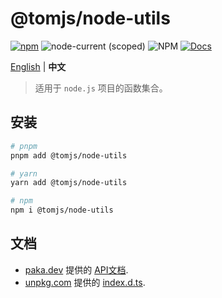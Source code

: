 # @tomjs/node-utils

[![npm](https://img.shields.io/npm/v/@tomjs/node-utils)](https://www.npmjs.com/package/@tomjs/node-utils) ![node-current (scoped)](https://img.shields.io/node-utils/v/@tomjs/node-utils) ![NPM](https://img.shields.io/npm/l/@tomjs/node-utils) [![Docs](https://www.paka.dev/badges/v0/cute.svg)](https://www.paka.dev/npm/@tomjs/node-utils)

[English](./README.md) | **中文**

> 适用于 `node.js` 项目的函数集合。

## 安装

```bash
# pnpm
pnpm add @tomjs/node-utils

# yarn
yarn add @tomjs/node-utils

# npm
npm i @tomjs/node-utils
```

## 文档

- [paka.dev](https://paka.dev) 提供的 [API文档](https://paka.dev/npm/@tomjs/node-utils).
- [unpkg.com](https://www.unpkg.com/) 提供的 [index.d.ts](https://www.unpkg.com/browse/@tomjs/node-utils/dist/index.d.ts).
